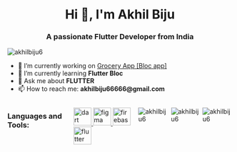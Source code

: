 

<h1 align="center">Hi 👋, I'm Akhil Biju</h1>
<h3 align="center">A passionate Flutter Developer from India</h3>

<p align="left">
  <img src="https://komarev.com/ghpvc/?username=akhilbiju6&label=Profile%20views&color=0e75b6&style=flat" alt="akhilbiju6" />
</p>

<ul>
  <li>🔭 I’m currently working on <a href="https://github.com/akhilbiju6/bloc_first_project.git">Grocery App [Bloc app]</a></li>
  <li>🌱 I’m currently learning <strong>Flutter Bloc</strong></li>
  <li>💬 Ask me about <strong>FLUTTER</strong></li>
  <li>📫 How to reach me: <strong>akhilbiju66666@gmail.com</strong></li>
</ul>

<div style="display: flex; justify-content: space-between;">
  <div>
    <a href="https://linkedin.com/in/akhil-biju" target="_blank">
    </a>
  </div>



<h3 align="left">Languages and Tools:</h3>
<p align="left">
  <a href="https://dart.dev" target="_blank" rel="noreferrer">
    <img src="https://www.vectorlogo.zone/logos/dartlang/dartlang-icon.svg" alt="dart" width="40" height="40"/>
  </a>
  <a href="https://www.figma.com/" target="_blank" rel="noreferrer">
    <img src="https://www.vectorlogo.zone/logos/figma/figma-icon.svg" alt="figma" width="40" height="40"/>
  </a>
  <a href="https://firebase.google.com/" target="_blank" rel="noreferrer">
    <img src="https://www.vectorlogo.zone/logos/firebase/firebase-icon.svg" alt="firebase" width="40" height="40"/>
  </a>
  <a href="https://flutter.dev" target="_blank" rel="noreferrer">
    <img src="https://www.vectorlogo.zone/logos/flutterio/flutterio-icon.svg" alt="flutter" width="40" height="40"/>
  </a>
</p>

<p>
  <img align="left" src="https://github-readme-stats.vercel.app/api/top-langs?username=akhilbiju6&show_icons=true&locale=en&layout=compact" alt="akhilbiju6" />
</p>

<p>&nbsp;</p>

<p>
  <img align="center" src="https://github-readme-stats.vercel.app/api?username=akhilbiju6&show_icons=true&locale=en" alt="akhilbiju6" />
</p>

<p>&nbsp;</p>

<p>
  <img align="center" src="https://github-readme-streak-stats.herokuapp.com/?user=akhilbiju6&" alt="akhilbiju6" />
</p>
